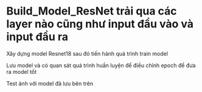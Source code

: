 # Build_Model_ResNet trải qua các layer nào cũng như input đầu vào và input đầu ra
Xây dựng model Resnet18 sau đó tiến hành quá trình train model 

Lưu model và có quan sát quá trình huấn luyện để điều chỉnh epoch để đưa ra model tốt 

Test ảnh với model đã lưu bên trên

